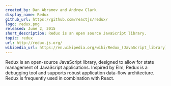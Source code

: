 ```yaml
---
created_by: Dan Abramov and Andrew Clark
display_name: Redux
github_url: https://github.com/reactjs/redux/
logo: redux.png
released: June 2, 2015
short_description: Redux is an open source JavaScript library.
topic: redux
url: http://redux.js.org/
wikipedia_url: https://en.wikipedia.org/wiki/Redux_(JavaScript_library)
---
```

Redux is an open-source JavaScript library, designed to allow for state management of JavaScript applications. Inspired by Elm, Redux is a debugging tool and supports robust application data-flow architecture. Redux is frequently used in combination with React.
